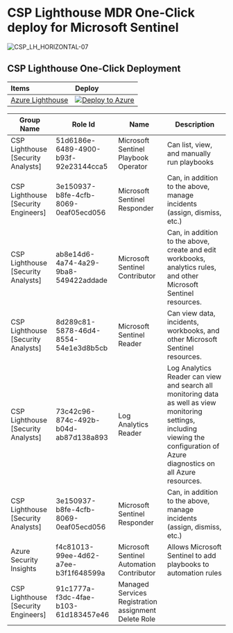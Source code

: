 # CSP Lighthouse MDR One-Click deploy for Microsoft Sentinel



![CSP_LH_HORIZONTAL-07](https://github.com/CSP-Lighthouse/Sentinel-MSSP/assets/117652672/06c83f13-1d79-441f-afce-85cdcfea6e46)

## CSP Lighthouse One-Click Deployment

| Items | Deploy | 
| :---| :---| 
| [Azure Lighthouse](https://github.com/mastersoho/CSPLighthouse/tree/main/deploy-lighthouse) | [![Deploy to Azure](https://aka.ms/deploytoazurebutton)](https://portal.azure.com/#create/Microsoft.Template/uri/https%3A%2F%2Fraw.githubusercontent.com%2FCSP-Lighthouse%2FSentinel-MSSP%2Fmain%2Flighthousedeploy.json) |

| Group Name  | Role Id                        | Name | Description |
| ------------------- | ------------------------------ | -----|------------- |
| CSP Lighthouse [Security Analysts] | 51d6186e-6489-4900-b93f-92e23144cca5      | Microsoft Sentinel Playbook Operator |Can list, view, and manually run playbooks|
| CSP Lighthouse [Security Engineers] | 3e150937-b8fe-4cfb-8069-0eaf05ecd056  | Microsoft Sentinel Responder |Can, in addition to the above, manage incidents (assign, dismiss, etc.)|
| CSP Lighthouse [Security Analysts] | ab8e14d6-4a74-4a29-9ba8-549422addade | Microsoft Sentinel Contributor|Can, in addition to the above, create and edit workbooks, analytics rules, and other Microsoft Sentinel resources.|
| CSP Lighthouse [Security Analysts] | 8d289c81-5878-46d4-8554-54e1e3d8b5cb   | Microsoft Sentinel Reader|Can view data, incidents, workbooks, and other Microsoft Sentinel resources.|
| CSP Lighthouse [Security Analysts] | 73c42c96-874c-492b-b04d-ab87d138a893   | Log Analytics Reader|Log Analytics Reader can view and search all monitoring data as well as view monitoring settings, including viewing the configuration of Azure diagnostics on all Azure resources.|
| CSP Lighthouse [Security Analysts] | 3e150937-b8fe-4cfb-8069-0eaf05ecd056   | Microsoft Sentinel Responder|Can, in addition to the above, manage incidents (assign, dismiss, etc.)|
| Azure Security Insights | f4c81013-99ee-4d62-a7ee-b3f1f648599a | Microsoft Sentinel Automation Contributor |Allows Microsoft Sentinel to add playbooks to automation rules|
| CSP Lighthouse [Security Engineers] | 91c1777a-f3dc-4fae-b103-61d183457e46 | Managed Services Registration assignment Delete Role ||


